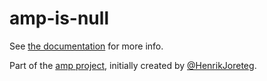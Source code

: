 # amp-is-null

See [the documentation](http://amp.ampersandjs.com#amp-is-null) for more info.

Part of the [amp project](http://amp.ampersandjs.com#amp-is-null), initially created by [@HenrikJoreteg](http://twitter.com/henrikjoreteg).